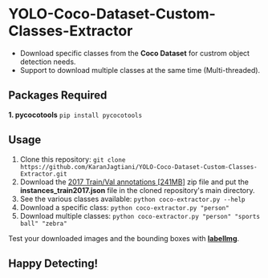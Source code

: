 
# YOLO-Coco-Dataset-Custom-Classes-Extractor

- Download specific classes from the **Coco Dataset** for custrom object detection needs.
- Support to download multiple classes at the same time (Multi-threaded).

## Packages Required
**1. pycocotools**
`pip install pycocotools`

## Usage
1. Clone this repository:
`git clone https://github.com/KaranJagtiani/YOLO-Coco-Dataset-Custom-Classes-Extractor.git`
2. Download the [2017 Train/Val annotations \[241MB\]](https://cocodataset.org/#download) zip file and put the **instances_train2017.json** file in the cloned repository's main directory.
3. See the various classes available:
`python coco-extractor.py --help` 
4. Download a specific class:
`python coco-extractor.py "person"`
5. Download multiple classes:
`python coco-extractor.py "person" "sports ball" "zebra"`

Test your downloaded images and the bounding boxes with **[  labelImg](https://github.com/tzutalin/labelImg)**.

## Happy Detecting!
